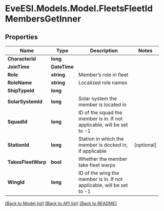 # EveESI.Models.Model.FleetsFleetIdMembersGetInner

## Properties

Name | Type | Description | Notes
------------ | ------------- | ------------- | -------------
**CharacterId** | **long** |  | 
**JoinTime** | **DateTime** |  | 
**Role** | **string** | Member’s role in fleet | 
**RoleName** | **string** | Localized role names | 
**ShipTypeId** | **long** |  | 
**SolarSystemId** | **long** | Solar system the member is located in | 
**SquadId** | **long** | ID of the squad the member is in. If not applicable, will be set to -1 | 
**StationId** | **long** | Station in which the member is docked in, if applicable | [optional] 
**TakesFleetWarp** | **bool** | Whether the member take fleet warps | 
**WingId** | **long** | ID of the wing the member is in. If not applicable, will be set to -1 | 

[[Back to Model list]](../README.md#documentation-for-models) [[Back to API list]](../README.md#documentation-for-api-endpoints) [[Back to README]](../README.md)

